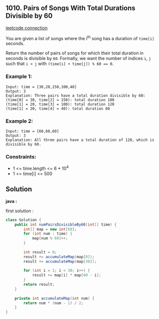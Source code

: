 ## 1010. Pairs of Songs With Total Durations Divisible by 60

[leetcode connection](https://leetcode.com/problems/pairs-of-songs-with-total-durations-divisible-by-60/)

You are given a list of songs where the i<sup>th</sup> song has a duration of `time[i]` seconds.

Return the number of pairs of songs for which their total duration in seconds is divisible by `60`. Formally, we want the number of indices `i`, `j` such that `i < j` with `(time[i] + time[j]) % 60 == 0`.

### Example 1:
```
Input: time = [30,20,150,100,40]
Output: 3
Explanation: Three pairs have a total duration divisible by 60:
(time[0] = 30, time[2] = 150): total duration 180
(time[1] = 20, time[3] = 100): total duration 120
(time[1] = 20, time[4] = 40): total duration 60
```

### Example 2:
```
Input: time = [60,60,60]
Output: 3
Explanation: All three pairs have a total duration of 120, which is divisible by 60.
```

### Constraints:

* 1 <= time.length <= 6 * 10<sup>4</sup>
* 1 <= time[i] <= 500

## Solution

**java :**

first solution :
```java
class Solution {
    public int numPairsDivisibleBy60(int[] time) {
        int[] map = new int[60];
        for (int num : time) {
            map[num % 60]++;
        }
        
        int result = 0;
        result += accumulateMap(map[0]);
        result += accumulateMap(map[30]);
        
        for (int i = 1; i < 30; i++) {
            result += map[i] * map[60 - i];
        }
        return result;
    }
    
    private int accumulateMap(int num) {
        return num * (num - 1) / 2;
    }
}
```
